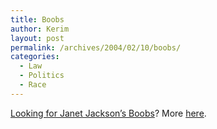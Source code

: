 ```yaml
---
title: Boobs
author: Kerim
layout: post
permalink: /archives/2004/02/10/boobs/
categories:
  - Law
  - Politics
  - Race
---
```

<a href="http://www.damnforeigner.com/archives/2004_02.html#000405" onclick="_gaq.push(['_trackEvent', 'outbound-article', 'http://www.damnforeigner.com/archives/2004_02.html#000405', 'Looking for Janet Jackson&#8217;s Boobs']);" >Looking for Janet Jackson&#8217;s Boobs</a>? More <a href="http://bodyandsoul.typepad.com/blog/2004/02/janet_jackson_j.html" onclick="_gaq.push(['_trackEvent', 'outbound-article', 'http://bodyandsoul.typepad.com/blog/2004/02/janet_jackson_j.html', 'here']);" >here</a>.

